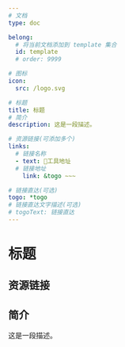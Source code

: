 ```yaml
---
# 文档
type: doc

belong:
  # 将当前文档添加到 template 集合
  id: template
  # order: 9999

# 图标
icon:
  src: /logo.svg

# 标题
title: 标题
# 简介
description: 这是一段描述。

# 资源链接(可添加多个)
links:
  # 链接名称
  - text: 🎨工具地址
  # 链接地址
    link: &togo ~~~

# 链接直达(可选)
togo: *togo
# 链接直达文字描述(可选)
# togoText: 链接直达
---
```


<!-- 显示 Logo -->
<ShowLogo />

# 标题

<!-- 显示面包屑 -->
<ShowBreadcrumb />

## 资源链接

<!-- 显示资源链接 links -->
<ShowLinks />

## 简介

这是一段描述。